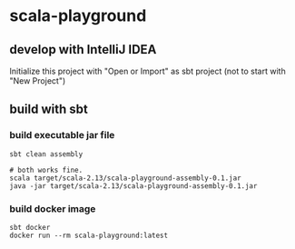 # scala-playground

## develop with IntelliJ IDEA

Initialize this project with "Open or Import" as sbt project (not to start with "New Project")

## build with sbt

### build executable jar file

```shell script
sbt clean assembly

# both works fine.
scala target/scala-2.13/scala-playground-assembly-0.1.jar
java -jar target/scala-2.13/scala-playground-assembly-0.1.jar
```

### build docker image

```shell script
sbt docker
docker run --rm scala-playground:latest
```
